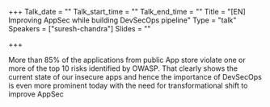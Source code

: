 +++
Talk_date = ""
Talk_start_time = ""
Talk_end_time = ""
Title = "[EN] Improving AppSec while building DevSecOps pipeline"
Type = "talk"
Speakers = ["suresh-chandra"]
Slides = ""

+++

More than 85% of the applications from public App store violate one or more of the top 10 risks identified by OWASP. That clearly shows the current state of our insecure apps and hence the importance of DevSecOps is even more prominent today with the need for transformational shift to improve AppSec